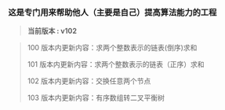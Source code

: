 ### 这是专门用来帮助他人（主要是自己）提高算法能力的工程
> **当前版本 : v102**

> 100 版本内更新内容：求两个整数表示的链表(倒序)求和
>
> 101 版本内更新内容：求两个整数表示的链表（正序）求和
> 
> 102 版本内更新内容：交换任意两个节点
>
> 103 版本内更新内容：有序数组转二叉平衡树
